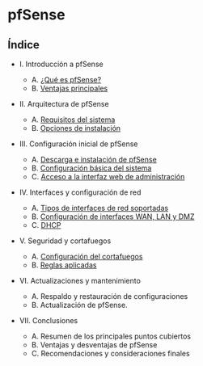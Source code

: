 # pfSense

## Índice

- I. Introducción a pfSense
  - A. [¿Qué es pfSense?](apartados/quees.md)
  - B. [Ventajas principales](apartados/ventajas.md)
  
- II. Arquitectura de pfSense
  - A. [Requisitos del sistema](apartados/requisitos.md)
  - B. [Opciones de instalación](apartados/opciones.md)
  
- III. Configuración inicial de pfSense
  - A. [Descarga e instalación de pfSense](apartados/instalacion.md)
  - B. [Configuración básica del sistema](apartados/conf.md)
  - C. [Acceso a la interfaz web de administración](apartados/web.md)
  
- IV. Interfaces y configuración de red
  - A. [Tipos de interfaces de red soportadas](apartados/interfaces.md)
  - B. [Configuración de interfaces WAN, LAN y DMZ](apartados/confint.md)
  - C. [DHCP](apartados/dhcp.md)
  
- V. Seguridad y cortafuegos
   - A. [Configuración del cortafuegos](apartados/confcorta.md)
   - B. [Reglas aplicadas](apartados/aplicadas.md)
   
- VI. Actualizaciones y mantenimiento
   - A. Respaldo y restauración de configuraciones
   - B. Actualización de pfSense.
    
- VII. Conclusiones
   - A. Resumen de los principales puntos cubiertos
   - B. Ventajas y desventajas de pfSense
   - C. Recomendaciones y consideraciones finales

